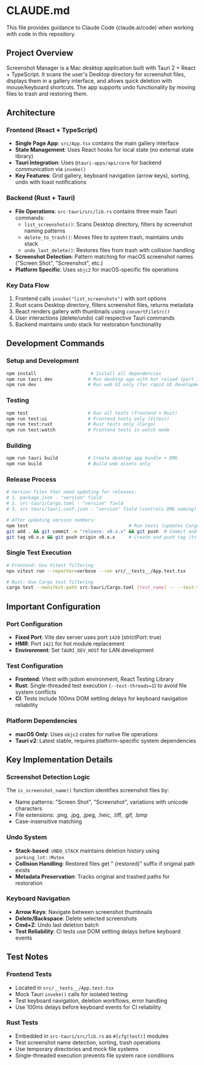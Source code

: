 # CLAUDE.md

This file provides guidance to Claude Code (claude.ai/code) when working with code in this repository.

## Project Overview

Screenshot Manager is a Mac desktop application built with Tauri 2 + React + TypeScript. It scans the user's Desktop directory for screenshot files, displays them in a gallery interface, and allows quick deletion with mouse/keyboard shortcuts. The app supports undo functionality by moving files to trash and restoring them.

## Architecture

### Frontend (React + TypeScript)
- **Single Page App**: `src/App.tsx` contains the main gallery interface
- **State Management**: Uses React hooks for local state (no external state library)
- **Tauri Integration**: Uses `@tauri-apps/api/core` for backend communication via `invoke()`
- **Key Features**: Grid gallery, keyboard navigation (arrow keys), sorting, undo with toast notifications

### Backend (Rust + Tauri)
- **File Operations**: `src-tauri/src/lib.rs` contains three main Tauri commands:
  - `list_screenshots()`: Scans Desktop directory, filters by screenshot naming patterns
  - `delete_to_trash()`: Moves files to system trash, maintains undo stack
  - `undo_last_delete()`: Restores files from trash with collision handling
- **Screenshot Detection**: Pattern matching for macOS screenshot names ("Screen Shot", "Screenshot", etc.)
- **Platform Specific**: Uses `objc2` for macOS-specific file operations

### Key Data Flow
1. Frontend calls `invoke("list_screenshots")` with sort options
2. Rust scans Desktop directory, filters screenshot files, returns metadata
3. React renders gallery with thumbnails using `convertFileSrc()`
4. User interactions (delete/undo) call respective Tauri commands
5. Backend maintains undo stack for restoration functionality

## Development Commands

### Setup and Development
```bash
npm install                    # Install all dependencies
npm run tauri dev             # Run desktop app with hot reload (port 1420)
npm run dev                   # Run web UI only (for rapid UI development)
```

### Testing
```bash
npm test                      # Run all tests (frontend + Rust)
npm run test:ui               # Frontend tests only (Vitest)
npm run test:rust             # Rust tests only (Cargo)
npm run test:watch            # Frontend tests in watch mode
```

### Building
```bash
npm run tauri build           # Create desktop app bundle + DMG
npm run build                 # Build web assets only
```

### Release Process
```bash
# Version files that need updating for releases:
# 1. package.json - "version" field
# 2. src-tauri/Cargo.toml - "version" field  
# 3. src-tauri/tauri.conf.json - "version" field (controls DMG naming)

# After updating version numbers:
npm test                                     # Run tests (updates Cargo.lock)
git add . && git commit -m "release: v0.x.x" && git push  # Commit and push changes
git tag v0.x.x && git push origin v0.x.x     # Create and push tag (triggers GitHub Actions build)
```

### Single Test Execution
```bash
# Frontend: Use Vitest filtering
npx vitest run --reporter=verbose --run src/__tests__/App.test.tsx

# Rust: Use Cargo test filtering  
cargo test --manifest-path src-tauri/Cargo.toml [test_name] -- --test-threads=1
```

## Important Configuration

### Port Configuration
- **Fixed Port**: Vite dev server uses port `1420` (strictPort: true)
- **HMR**: Port `1421` for hot module replacement
- **Environment**: Set `TAURI_DEV_HOST` for LAN development

### Test Configuration
- **Frontend**: Vitest with jsdom environment, React Testing Library
- **Rust**: Single-threaded test execution (`--test-threads=1`) to avoid file system conflicts
- **CI**: Tests include 100ms DOM settling delays for keyboard navigation reliability

### Platform Dependencies
- **macOS Only**: Uses `objc2` crates for native file operations
- **Tauri v2**: Latest stable, requires platform-specific system dependencies

## Key Implementation Details

### Screenshot Detection Logic
The `is_screenshot_name()` function identifies screenshot files by:
- Name patterns: "Screen Shot", "Screenshot", variations with unicode characters
- File extensions: .png, .jpg, .jpeg, .heic, .tiff, .gif, .bmp
- Case-insensitive matching

### Undo System
- **Stack-based**: `UNDO_STACK` maintains deletion history using `parking_lot::Mutex`
- **Collision Handling**: Restored files get " (restored)" suffix if original path exists
- **Metadata Preservation**: Tracks original and trashed paths for restoration

### Keyboard Navigation
- **Arrow Keys**: Navigate between screenshot thumbnails
- **Delete/Backspace**: Delete selected screenshots
- **Cmd+Z**: Undo last deletion batch
- **Test Reliability**: CI tests use DOM settling delays before keyboard events

## Test Notes

### Frontend Tests
- Located in `src/__tests__/App.test.tsx`
- Mock Tauri `invoke()` calls for isolated testing
- Test keyboard navigation, deletion workflows, error handling
- Use 100ms delays before keyboard events for CI reliability

### Rust Tests
- Embedded in `src-tauri/src/lib.rs` as `#[cfg(test)]` modules
- Test screenshot name detection, sorting, trash operations
- Use temporary directories and mock file systems
- Single-threaded execution prevents file system race conditions